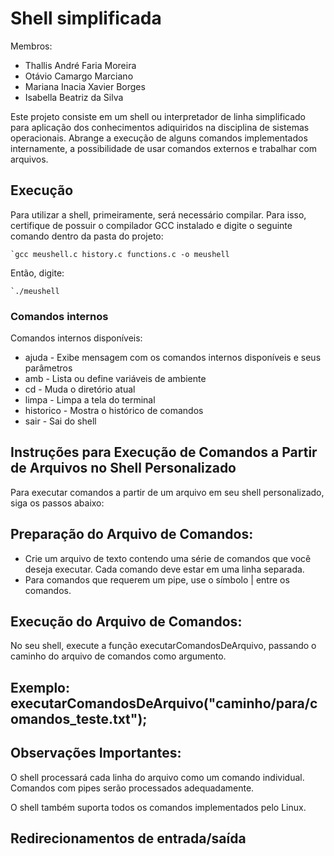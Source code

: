 # Shell simplificada

Membros:
- Thallis André Faria Moreira
- Otávio Camargo Marciano
- Mariana Inacia Xavier Borges
- Isabella Beatriz da Silva

Este projeto consiste em um shell ou interpretador de linha simplificado para aplicação dos conhecimentos adiquiridos na disciplina de sistemas operacionais. Abrange a execução de alguns comandos implementados internamente, a possibilidade de usar comandos externos e trabalhar com arquivos.

## Execução

Para utilizar a shell, primeiramente, será necessário compilar. Para isso, certifique de possuir o compilador GCC instalado e digite o seguinte comando dentro da pasta do projeto:

    `gcc meushell.c history.c functions.c -o meushell

Então, digite:

    `./meushell

### Comandos internos

Comandos internos disponíveis:
- ajuda - Exibe mensagem com os comandos internos disponíveis e seus parâmetros
- amb - Lista ou define variáveis de ambiente
- cd <diretorio> - Muda o diretório atual
- limpa - Limpa a tela do terminal
- historico - Mostra o histórico de comandos
- sair - Sai do shell



## Instruções para Execução de Comandos a Partir de Arquivos no Shell Personalizado

Para executar comandos a partir de um arquivo em seu shell personalizado, siga os passos abaixo:

## Preparação do Arquivo de Comandos:

- Crie um arquivo de texto contendo uma série de comandos que você deseja executar. Cada comando deve estar em uma linha separada.
- Para comandos que requerem um pipe, use o símbolo | entre os comandos.

## Execução do Arquivo de Comandos:
No seu shell, execute a função executarComandosDeArquivo, passando o caminho do arquivo de comandos como argumento.
## Exemplo: executarComandosDeArquivo("caminho/para/comandos_teste.txt");
## Observações Importantes:
O shell processará cada linha do arquivo como um comando individual. Comandos com pipes serão processados adequadamente.

O shell também suporta todos os comandos implementados pelo Linux.
## Redirecionamentos de entrada/saída



